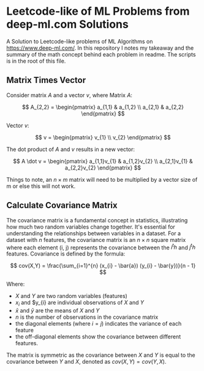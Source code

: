 # Leetcode-like of ML Problems from deep-ml.com Solutions

A Solution to Leetcode-like problems of ML Algorithms on <https://www.deep-ml.com/>. In this repository I notes my takeaway and the summary of the math concept behind each problem in readme. The scripts is in the root of this file.

## Matrix Times Vector

Consider matrix $A$ and a vector $v$, where Matrix $A$:

$$
A_{2,2} =
    \begin{pmatrix}
    a_{1,1} & a_{1,2}  \\
    a_{2,1} & a_{2,2}
    \end{pmatrix}
$$

Vector $v$:

$$
v =
    \begin{pmatrix}
    v_{1} \\
    v_{2}
    \end{pmatrix}
$$

The dot product of $A$ and $v$ results in a new vector:

$$
A \dot v =
    \begin{pmatrix}
    a_{1,1}v_{1} & a_{1,2}v_{2} \\
    a_{2,1}v_{1} & a_{2,2}v_{2}
    \end{pmatrix}
$$

Things to note, an $n \times m$ matrix will need to be multiplied by a vector size of m or else this will not work.

## Calculate Covariance Matrix

The covariance matrix is a fundamental concept in statistics, illustrating how much two random variables change together. It's essential for understanding the relationships between variables in a dataset. For a dataset with $n$ features, the covariance matrix is an $n \times n$ square matrix where each element (i, j) represents the covariance between the $i^th$ and $j^th$ features. Covariance is defined by the formula:

$$
cov(X,Y) = \frac{\sum_{i=1}^{n} (x_{i} - \bar{a}) (y_{i} - \bar{y})}{n - 1}
$$

Where:

- $X$ and $Y$ are two random variables (features)
- $x_{i}$ and $y_{i} are individual observations of $X$ and $Y$
- $\bar{x}$ and $\bar{y}$ are the means of $X$ and $Y$
- $n$ is the number of observations in the covariance matrix
- the diagonal elements (where $i=j$) indicates the variance of each feature
- the off-diagonal elements show the covariance between different features.

The matrix is symmetric as the covariance between $X$ and $Y$ is equal to the covariance between $Y$ and $X$, denoted as $cov(X,Y) = cov(Y,X)$.
